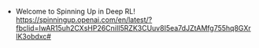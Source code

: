 * Welcome to Spinning Up in Deep RL!
https://spinningup.openai.com/en/latest/?fbclid=IwAR15uh2CXsHP26CniII5RZK3CUuv8I5ea7dJZtAMfg755hq8GXrlK3obdxc#</br>
